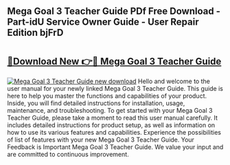## Mega Goal 3 Teacher Guide PDf Free Download - Part-idU Service Owner Guide - User Repair Edition bjFrD

# <h2><a href="http://bc58504.oget.top/?id=Mega+Goal+3+Teacher+Guide">🔗Download New 👉🔴 Mega Goal 3 Teacher Guide</a></h2>

[![Mega Goal 3 Teacher Guide new download](https://i.imgur.com/5g1atiW.png)](http://bc58504.oget.top/?id=Mega+Goal+3+Teacher+Guide)
Hello and welcome to the user manual for your newly linked Mega Goal 3 Teacher Guide. This guide is here to help you master the functions and capabilities of your product. Inside, you will find detailed instructions for installation, usage, maintenance, and troubleshooting. To get started with your Mega Goal 3 Teacher Guide, please take a moment to read this user manual carefully. It includes detailed instructions for product setup, as well as information on how to use its various features and capabilities. Experience the possibilities of list of features with your new Mega Goal 3 Teacher Guide. Your Feedback is Important Mega Goal 3 Teacher Guide. We value your input and are committed to continuous improvement.
